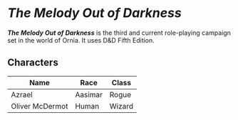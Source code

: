# *The Melody Out of Darkness*

***The Melody Out of Darkness*** is the third and current role-playing campaign set in the world of Ornia. It uses D&D Fifth Edition.

## Characters


Name|Race|Class
---|---|---
Azrael|Aasimar|Rogue
Oliver McDermot|Human|Wizard
